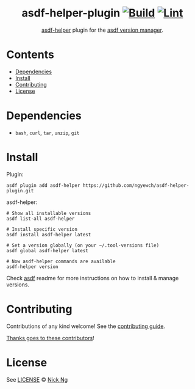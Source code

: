 <div align="center">

# asdf-helper-plugin [![Build](https://github.com/ngyewch/asdf-helper-plugin/actions/workflows/build.yml/badge.svg)](https://github.com/ngyewch/asdf-helper-plugin/actions/workflows/build.yml) [![Lint](https://github.com/ngyewch/asdf-helper-plugin/actions/workflows/lint.yml/badge.svg)](https://github.com/ngyewch/asdf-helper-plugin/actions/workflows/lint.yml)


[asdf-helper](https://github.com/ngyewch/asdf-helper) plugin for the [asdf version manager](https://asdf-vm.com).

</div>

# Contents

- [Dependencies](#dependencies)
- [Install](#install)
- [Contributing](#contributing)
- [License](#license)

# Dependencies

- `bash`, `curl`, `tar`, `unzip`, `git`

# Install

Plugin:

```shell
asdf plugin add asdf-helper https://github.com/ngyewch/asdf-helper-plugin.git
```

asdf-helper:

```shell
# Show all installable versions
asdf list-all asdf-helper

# Install specific version
asdf install asdf-helper latest

# Set a version globally (on your ~/.tool-versions file)
asdf global asdf-helper latest

# Now asdf-helper commands are available
asdf-helper version
```

Check [asdf](https://github.com/asdf-vm/asdf) readme for more instructions on how to
install & manage versions.

# Contributing

Contributions of any kind welcome! See the [contributing guide](contributing.md).

[Thanks goes to these contributors](https://github.com/ngyewch/asdf-helper-plugin/graphs/contributors)!

# License

See [LICENSE](LICENSE) © [Nick Ng](https://github.com/ngyewch/)

